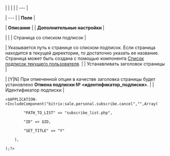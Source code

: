 |  |  |  |
| --- |

| --- |
| **Поле** |

| **Описание** |
| **Дополнительные настройки** |

| |
| Страница со списком подписок |

| Указывается путь к странице со списком подписок. Если страница находится в текущей директории, то достаточно указать ее название. Страница может быть создана с помощью компонента [Список подписок текущего пользователя](/user_help/store/sale/components_2/personal/sale_personal_subscribe_list.php). |
| Устанавливать заголовок страницы |

| [Y|N] При отмеченной опции в качестве заголовка страницы будет установлено **Отмена подписки № <идентификатор\_подписки>**. |
| Идентификатор подписки |

```
<$APPLICATION->IncludeComponent("bitrix:sale.personal.subscribe.cancel","",Array(

		"PATH_TO_LIST" => "subscribe_list.php",

		"ID" => $ID,

		"SET_TITLE" => "Y"

	),

);?>


```